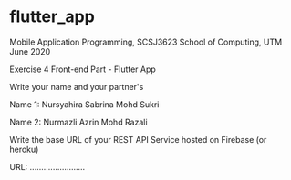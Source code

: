 # flutter_app

Mobile Application Programming, SCSJ3623
School of Computing, UTM
June 2020

Exercise 4
Front-end Part - Flutter App

Write your name and your partner's

Name 1: Nursyahira Sabrina Mohd Sukri

Name 2: Nurmazli Azrin Mohd Razali

Write the base URL of your REST API Service hosted on Firebase (or heroku)

URL: ........................

